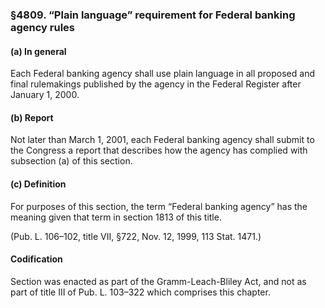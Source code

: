 ### §4809. “Plain language” requirement for Federal banking agency rules ###

#### (a) In general ####

Each Federal banking agency shall use plain language in all proposed and final rulemakings published by the agency in the Federal Register after January 1, 2000.

#### (b) Report ####

Not later than March 1, 2001, each Federal banking agency shall submit to the Congress a report that describes how the agency has complied with subsection (a) of this section.

#### (c) Definition ####

For purposes of this section, the term “Federal banking agency” has the meaning given that term in section 1813 of this title.

(Pub. L. 106–102, title VII, §722, Nov. 12, 1999, 113 Stat. 1471.)

#### Codification ####

Section was enacted as part of the Gramm-Leach-Bliley Act, and not as part of title III of Pub. L. 103–322 which comprises this chapter.